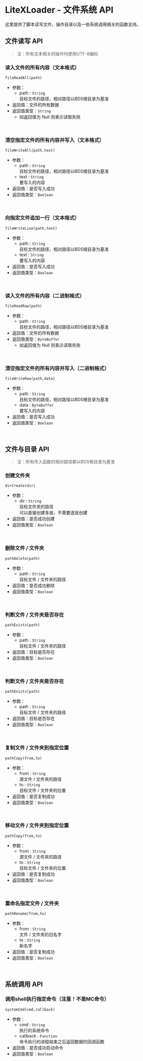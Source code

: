 # LiteXLoader - 文件系统 API

这里提供了脚本读写文件、操作目录以及一些系统调用相关的函数支持。

## 文件读写 API

> 注：所有文本相关的操作均使用UTF-8编码

### 读入文件的所有内容（文本格式）  
`fileReadAll(path)`
- 参数：
    - path : `String`  
    目标文件的路径，相对路径以BDS根目录为基准  
- 返回值：文件的所有数据
- 返回值类型：`String` 
    - 如返回值为 Null 则表示读取失败  
<br>

### 清空指定文件的所有内容并写入（文本格式）  
`fileWriteAll(path,text)`
- 参数：
    - path : `String`  
    目标文件的路径，相对路径以BDS根目录为基准  
    - text : `String`  
    要写入的内容  
- 返回值：是否写入成功  
- 返回值类型：`Boolean`   
<br>

### 向指定文件追加一行（文本格式）  
`fileWriteLine(path,text)`
- 参数：
    - path : `String`  
    目标文件的路径，相对路径以BDS根目录为基准  
    - text : `String`  
    要写入的内容  
- 返回值：是否写入成功  
- 返回值类型：`Boolean`   
<br>

### 读入文件的所有内容（二进制格式）  
`fileReadRaw(path)`
- 参数：
    - path : `String`  
    目标文件的路径，相对路径以BDS根目录为基准  
- 返回值：文件的所有数据
- 返回值类型：`ByteBuffer` 
    - 如返回值为 Null 则表示读取失败  
<br>

### 清空指定文件的所有内容并写入（二进制格式）  
`fileWriteRaw(path,data)`
- 参数：
    - path : `String`  
    目标文件的路径，相对路径以BDS根目录为基准  
    - data : `ByteBuffer`  
    要写入的内容  
- 返回值：是否写入成功  
- 返回值类型：`Boolean`   
<br>

## 文件与目录 API

> 注：所有传入函数的相对路径都以BDS根目录为基准

### 创建文件夹  
`dirCreate(dir)`
- 参数：
    - dir : `String`  
    目标文件夹的路径  
    可以直接创建多层，不需要逐层创建  
- 返回值：是否成功创建  
- 返回值类型：`Boolean`     
<br>

### 删除文件 / 文件夹  
`pathDelete(path)`
- 参数：
    - path : `String`  
    目标文件 / 文件夹的路径  
- 返回值：是否成功删除  
- 返回值类型：`Boolean`   
<br>

### 判断文件 / 文件夹是否存在  
`pathExists(path)`
- 参数：
    - path : `String`  
    目标文件 / 文件夹的路径  
- 返回值：目标是否存在  
- 返回值类型：`Boolean`   
<br>

### 判断文件 / 文件夹是否存在  
`pathExists(path)`
- 参数：
    - path : `String`  
    目标文件 / 文件夹的路径  
- 返回值：目标是否存在  
- 返回值类型：`Boolean`   
<br>

### 复制文件 / 文件夹到指定位置  
`pathCopy(from,to)`
- 参数：
    - from : `String`  
    源文件 / 文件夹的路径
    - to : `String`  
    目标文件 / 文件夹的位置  
- 返回值：是否复制成功  
- 返回值类型：`Boolean`   
<br>

### 移动文件 / 文件夹到指定位置  
`pathCopy(from,to)`
- 参数：
    - from : `String`  
    源文件 / 文件夹的路径
    - to : `String`  
    目标文件 / 文件夹的位置  
- 返回值：是否复制成功  
- 返回值类型：`Boolean`   
<br>

### 重命名指定文件 / 文件夹  
`pathRename(from,to)`
- 参数：
    - from : `String`  
    文件 / 文件夹的旧名字
    - to : `String`  
    新名字  
- 返回值：是否复制成功  
- 返回值类型：`Boolean`   
<br>

## 系统调用 API

### 调用shell执行指定命令（注意！不是MC命令）  
`systemCmd(cmd,callback)`
- 参数：
    - cmd : `String`  
    执行的系统命令
    - callback : `Function`  
    命令执行的进程结束之后返回数据的回调函数
- 返回值：是否成功启动命令  
- 返回值类型：`Boolean`   
<br>
